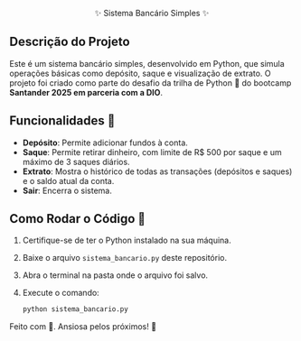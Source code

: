 <p align="center"> ✨ Sistema Bancário Simples ✨

## Descrição do Projeto
Este é um sistema bancário simples, desenvolvido em Python, que simula operações básicas como depósito, saque e visualização de extrato. O projeto foi criado como parte do desafio da trilha de Python 🐍 do bootcamp **Santander 2025 em parceria com a DIO**.

## Funcionalidades 🚀
* **Depósito**: Permite adicionar fundos à conta.
* **Saque**: Permite retirar dinheiro, com limite de R$ 500 por saque e um máximo de 3 saques diários.
* **Extrato**: Mostra o histórico de todas as transações (depósitos e saques) e o saldo atual da conta.
* **Sair**: Encerra o sistema.

## Como Rodar o Código 🚀
1.  Certifique-se de ter o Python instalado na sua máquina.
2.  Baixe o arquivo `sistema_bancario.py` deste repositório.
3.  Abra o terminal na pasta onde o arquivo foi salvo.
4.  Execute o comando:
    ```bash
    python sistema_bancario.py
    ```

    <p align="center">
  Feito com 💖. Ansiosa pelos próximos! 🚀
</p>
